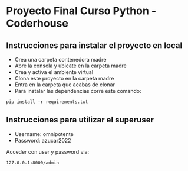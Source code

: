 # Proyecto Final Curso Python - Coderhouse

## Instrucciones para instalar el proyecto en local

* Crea una carpeta contenedora madre
* Abre la consola y ubicate en la carpeta madre
* Crea y activa el ambiente virtual
* Clona este proyecto en la carpeta madre
* Entra en la carpeta que acabas de clonar
* Para instalar las dependencias corre este comando:

`pip install -r requirements.txt`

## Instrucciones para utilizar el superuser

- Username: omnipotente
- Password: azucar2022

Acceder con user y password via:

`127.0.0.1:8000/admin`

